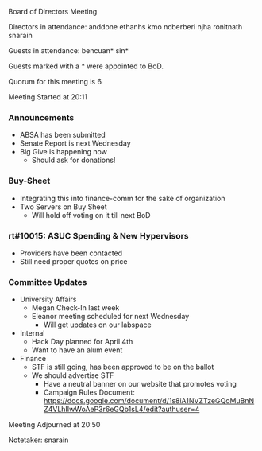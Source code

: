 Board of Directors Meeting

Directors in attendance:
anddone
ethanhs
kmo
ncberberi
njha
ronitnath
snarain

Guests in attendance:
bencuan*
sin*

Guests marked with a * were appointed to BoD.

Quorum for this meeting is 6

Meeting Started at 20:11

### Announcements
- ABSA has been submitted
- Senate Report is next Wednesday
- Big Give is happening now
    - Should ask for donations!

### Buy-Sheet
- Integrating this into finance-comm for the sake of organization
- Two Servers on Buy Sheet
    - Will hold off voting on it till next BoD

### rt#10015: ASUC Spending & New Hypervisors
- Providers have been contacted
- Still need proper quotes on price

### Committee Updates
- University Affairs
    - Megan Check-In last week
    - Eleanor meeting scheduled for next Wednesday
        - Will get updates on our labspace
- Internal
    - Hack Day planned for April 4th
    - Want to have an alum event
- Finance
    - STF is still going, has been approved to be on the ballot
    - We should advertise STF
        - Have a neutral banner on our website that promotes voting
        - Campaign Rules Document: https://docs.google.com/document/d/1s8iA1NVZTzeGQoMuBnNZ4VLhIIwWoAeP3r6eGQb1sL4/edit?authuser=4

Meeting Adjourned at 20:50

Notetaker: snarain
